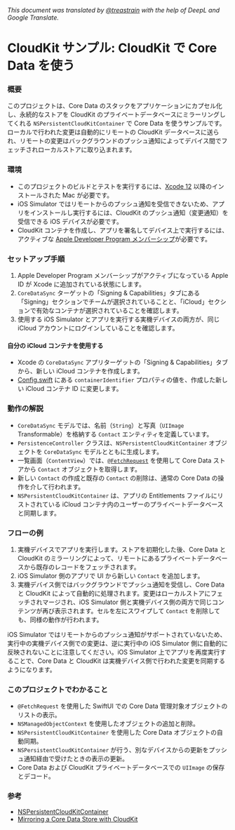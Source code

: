 _This document was translated by [@treastrain](https://github.com/treastrain) with the help of DeepL and Google Translate._

# CloudKit サンプル: CloudKit で Core Data を使う

### 概要

このプロジェクトは、Core Data のスタックをアプリケーションにカプセル化し、永続的なストアを CloudKit のプライベートデータベースにミラーリングしてくれる `NSPersistentCloudKitContainer` で Core Data を使うサンプルです。ローカルで行われた変更は自動的にリモートの CloudKit データベースに送られ、リモートの変更はバックグラウンドのプッシュ通知によってデバイス間でフェッチされローカルストアに取り込まれます。

### 環境

* このプロジェクトのビルドとテストを実行するには、[Xcode 12](https://developer.apple.com/xcode/) 以降のインストールされた Mac が必要です。
* iOS Simulator ではリモートからのプッシュ通知を受信できないため、アプリをインストールし実行するには、CloudKit のプッシュ通知（変更通知）を受信できる iOS デバイスが必要です。
* CloudKit コンテナを作成し、アプリを署名してデバイス上で実行するには、アクティブな [Apple Developer Program メンバーシップ](https://developer.apple.com/support/compare-memberships/)が必要です。

### セットアップ手順

1. Apple Developer Program メンバーシップがアクティブになっている Apple ID が Xcode に追加されている状態にします。
1. `CoreDataSync` ターゲットの「Signing & Capabilities」タブにある「Signing」セクションでチームが選択されていることと、「iCloud」セクションで有効なコンテナが選択されていることを確認します。
1. 使用する iOS Simulator とアプリを実行する実機デバイスの両方が、同じ iCloud アカウントにログインしていることを確認します。

#### 自分の iCloud コンテナを使用する

* Xcode の `CoreDataSync` アプリターゲットの「Signing & Capabilities」タブから、新しい iCloud コンテナを作成します。
* [Config.swift](CoreDataSync/App/Config.swift) にある `containerIdentifier` プロパティの値を、作成した新しい iCloud コンテナ ID に変更します。

### 動作の解説

* `CoreDataSync` モデルでは、名前（`String`）と写真（`UIImage` Transformable）を格納する `Contact` エンティティを定義しています。
* `PersistenceController` クラスは、`NSPersistentCloudKitContainer` オブジェクトを `CoreDataSync` モデルとともに生成します。
* 一覧画面（`ContentView`）では、[`@FetchRequest`](https://developer.apple.com/documentation/swiftui/fetchrequest) を使用して Core Data ストアから `Contact` オブジェクトを取得します。
* 新しい `Contact` の作成と既存の `Contact` の削除は、通常の Core Data の操作を介して行われます。
* `NSPersistentCloudKitContainer` は、アプリの Entitlements ファイルにリストされている iCloud コンテナ内のユーザーのプライベートデータベースと同期します。

### フローの例

1. 実機デバイスでアプリを実行します。ストアを初期化した後、Core Data と CloudKit のミラーリングによって、リモートにあるプライベートデータベースから既存のレコードをフェッチされます。
1. iOS Simulator 側のアプリで UI から新しい `Contact` を追加します。
1. 実機デバイス側ではバックグラウンドでプッシュ通知を受信し、Core Data と CloudKit によって自動的に処理されます。変更はローカルストアにフェッチされマージされ、iOS Simulator 側と実機デバイス側の両方で同じコンテンツが再び表示されます。セルを左にスワイプして `Contact` を削除しても、同様の動作が行われます。

iOS Simulator ではリモートからのプッシュ通知がサポートされていないため、実行中の実機デバイス側での変更は、逆に実行中の iOS Simulator 側に自動的に反映されないことに注意してください。iOS Simulator 上でアプリを再度実行することで、Core Data と CloudKit は実機デバイス側で行われた変更を同期するようになります。

### このプロジェクトでわかること

* `@FetchRequest` を使用した SwiftUI での Core Data 管理対象オブジェクトのリストの表示。
* `NSManagedObjectContext` を使用したオブジェクトの追加と削除。
* `NSPersistentCloudKitContainer` を使用した Core Data オブジェクトの自動同期。
* `NSPersistentCloudKitContainer` が行う、別なデバイスからの更新をプッシュ通知経由で受けたときの表示の更新。
* Core Data および CloudKit プライベートデータベースでの `UIImage` の保存とデコード。

### 参考

* [NSPersistentCloudKitContainer](https://developer.apple.com/documentation/coredata/nspersistentcloudkitcontainer)
* [Mirroring a Core Data Store with CloudKit](https://developer.apple.com/documentation/coredata/mirroring_a_core_data_store_with_cloudkit)

